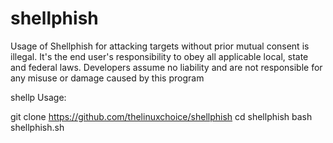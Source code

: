# shellphish
Usage of Shellphish for attacking targets without prior mutual consent is illegal. It's the end user's responsibility to obey all applicable local, state and federal laws. Developers assume no liability and are not responsible for any misuse or damage caused by this program

shellp
Usage:

git clone https://github.com/thelinuxchoice/shellphish
cd shellphish
bash shellphish.sh
